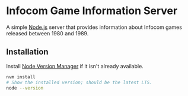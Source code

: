 # Infocom Game Information Server

A simple [Node.js](https://nodejs.org/) server that provides information about
Infocom games released between 1980 and 1989.

## Installation

Install [Node Version Manager](https://github.com/creationix/nvm) if it isn't
already available.

```bash
nvm install
# Show the installed version; should be the latest LTS.
node --version
```
